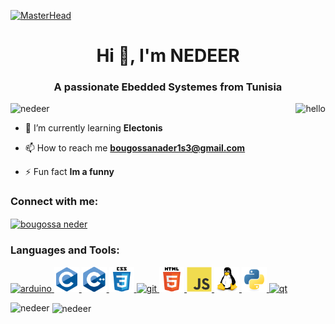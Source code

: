 [![MasterHead](https://camo.githubusercontent.com/593db1dfb1675884f9f895ebe37fa63446444817d5371c9c83edeab3e554b1e7/68747470733a2f2f7777772e636f6e6365707473656174696e672e636f6d2f77702d636f6e74656e742f75706c6f6164732f323032312f30312f4d61726b65742d50726f6772616d6d696e672d42616e6e65722e6a7067)](https://nedeer.io)
<h1 align="center">Hi 👋, I'm NEDEER</h1>
<h3 align="center">A passionate Ebedded Systemes from Tunisia</h3>
<img align="right" alt="hello" widh="400" src="https://raw.githubusercontent.com/TheDudeThatCode/TheDudeThatCode/master/Assets/Developer.gif">

<p align="left"> <img src="https://komarev.com/ghpvc/?username=nedeer&label=Profile%20views&color=0e75b6&style=flat" alt="nedeer" /> </p>

- 🌱 I’m currently learning **Electonis**

- 📫 How to reach me **bougossanader1s3@gmail.com**

- ⚡ Fun fact **Im a funny**

<h3 align="left">Connect with me:</h3>
<p align="left">
<a href="https://linkedin.com/in/bougossa neder" target="blank"><img align="center" src="https://raw.githubusercontent.com/rahuldkjain/github-profile-readme-generator/master/src/images/icons/Social/linked-in-alt.svg" alt="bougossa neder" height="30" width="40" /></a>
</p>

<h3 align="left">Languages and Tools:</h3>
<p align="left"> <a href="https://www.arduino.cc/" target="_blank" rel="noreferrer"> <img src="https://cdn.worldvectorlogo.com/logos/arduino-1.svg" alt="arduino" width="40" height="40"/> </a> <a href="https://www.cprogramming.com/" target="_blank" rel="noreferrer"> <img src="https://raw.githubusercontent.com/devicons/devicon/master/icons/c/c-original.svg" alt="c" width="40" height="40"/> </a> <a href="https://www.w3schools.com/cpp/" target="_blank" rel="noreferrer"> <img src="https://raw.githubusercontent.com/devicons/devicon/master/icons/cplusplus/cplusplus-original.svg" alt="cplusplus" width="40" height="40"/> </a> <a href="https://www.w3schools.com/css/" target="_blank" rel="noreferrer"> <img src="https://raw.githubusercontent.com/devicons/devicon/master/icons/css3/css3-original-wordmark.svg" alt="css3" width="40" height="40"/> </a> <a href="https://git-scm.com/" target="_blank" rel="noreferrer"> <img src="https://www.vectorlogo.zone/logos/git-scm/git-scm-icon.svg" alt="git" width="40" height="40"/> </a> <a href="https://www.w3.org/html/" target="_blank" rel="noreferrer"> <img src="https://raw.githubusercontent.com/devicons/devicon/master/icons/html5/html5-original-wordmark.svg" alt="html5" width="40" height="40"/> </a> <a href="https://developer.mozilla.org/en-US/docs/Web/JavaScript" target="_blank" rel="noreferrer"> <img src="https://raw.githubusercontent.com/devicons/devicon/master/icons/javascript/javascript-original.svg" alt="javascript" width="40" height="40"/> </a> <a href="https://www.linux.org/" target="_blank" rel="noreferrer"> <img src="https://raw.githubusercontent.com/devicons/devicon/master/icons/linux/linux-original.svg" alt="linux" width="40" height="40"/> </a> <a href="https://www.python.org" target="_blank" rel="noreferrer"> <img src="https://raw.githubusercontent.com/devicons/devicon/master/icons/python/python-original.svg" alt="python" width="40" height="40"/> </a> <a href="https://www.qt.io/" target="_blank" rel="noreferrer"> <img src="https://upload.wikimedia.org/wikipedia/commons/0/0b/Qt_logo_2016.svg" alt="qt" width="40" height="40"/> </a> </p>

<p><img align="left" src="https://github-readme-stats.vercel.app/api/top-langs?username=nedeer&show_icons=true&locale=en&layout=compact" alt="nedeer" /></p>

<p>&nbsp;<img align="center" src="https://github-readme-stats.vercel.app/api?username=nedeer&show_icons=true&locale=en" alt="nedeer" /></p>
